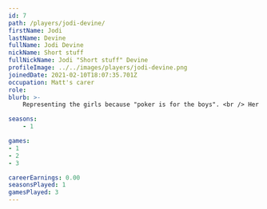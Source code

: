 ```yaml
---
id: 7
path: /players/jodi-devine/
firstName: Jodi
lastName: Devine
fullName: Jodi Devine
nickName: Short stuff
fullNickName: Jodi "Short stuff" Devine
profileImage: ../../images/players/jodi-devine.png
joinedDate: 2021-02-10T18:07:35.701Z
occupation: Matt's carer
role: 
blurb: >-
    Representing the girls because "poker is for the boys". <br /> Her biggest tournament win to date is circa $15. (Matt let her). <br /> Short in life, short stack at the table.

seasons:
    - 1

games:
- 1
- 2
- 3

careerEarnings: 0.00
seasonsPlayed: 1
gamesPlayed: 3
---
```

